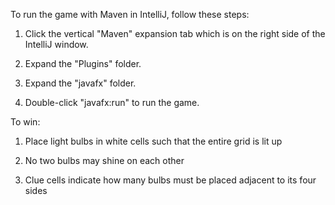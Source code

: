 To run the game with Maven in IntelliJ, follow these steps:

1. Click the vertical "Maven" expansion tab which is on the right side of the IntelliJ window.

2. Expand the "Plugins" folder.

3. Expand the "javafx" folder.

4. Double-click "javafx:run" to run the game.

To win:

1. Place light bulbs in white cells such that the entire grid is lit up

2. No two bulbs may shine on each other

3. Clue cells indicate how many bulbs must be placed adjacent to its four sides
